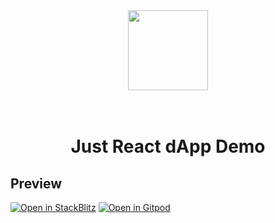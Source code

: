 <div align="center">
    <img src="https://user-images.githubusercontent.com/1286179/211131020-aa82d7eb-ae0e-4fb9-847b-be060f40c075.png" height="128" width="128">
</div>

<br>
<br>

<div align="center">
    <h1>Just React dApp Demo</h1>
</div>

## Preview
[![Open in StackBlitz](https://developer.stackblitz.com/img/open_in_stackblitz.svg)](https://stackblitz.com/github/onimusya/me-react-dapp?file=src/App.js)
[![Open in Gitpod](https://gitpod.io/button/open-in-gitpod.svg)](https://gitpod.io/#https://github.com/onimusya/me-react-dapp)

